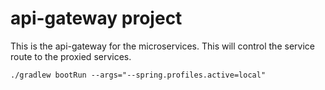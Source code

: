 # api-gateway project
This is the api-gateway for the microservices.  This will control the service route to the proxied services.

```
./gradlew bootRun --args="--spring.profiles.active=local"
```



